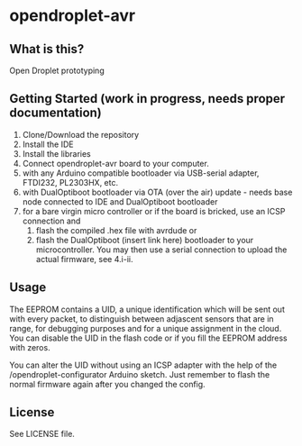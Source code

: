 opendroplet-avr
===============

## What is this?
Open Droplet prototyping

## Getting Started (work in progress, needs proper documentation)
1. Clone/Download the repository
2. Install the IDE
3. Install the libraries
4. Connect opendroplet-avr board to your computer.
 1. with any Arduino compatible bootloader via USB-serial adapter, FTDI232, PL2303HX, etc.
 2. with DualOptiboot bootloader via OTA (over the air) update - needs base node connected to IDE and DualOptiboot bootloader
 3. for a bare virgin micro controller or if the board is bricked, use an ICSP connection and
    1. flash the compiled .hex file with avrdude or
    2. flash the DualOptiboot (insert link here) bootloader to your microcontroller. You may then use a serial connection to upload the actual firmware, see 4.i-ii.
   
## Usage

The EEPROM contains a UID, a unique identification which will be sent out with every packet, to distinguish between adjascent sensors that are in range, for debugging purposes and for a unique assignment in the cloud. You can disable the UID in the flash code or if you fill the EEPROM address with zeros.

You can alter the UID without using an ICSP adapter with the help of the /opendroplet-configurator Arduino sketch. Just remember to flash the normal firmware again after you changed the config.

## License
See LICENSE file.
